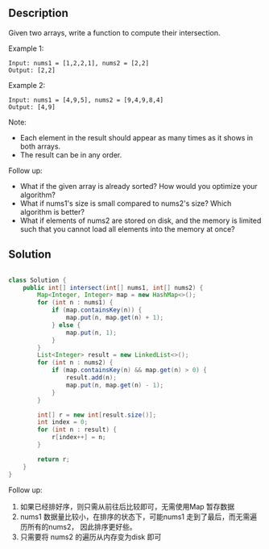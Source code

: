 ## Description

Given two arrays, write a function to compute their intersection.

Example 1:
```
Input: nums1 = [1,2,2,1], nums2 = [2,2]
Output: [2,2]
```
Example 2:
```
Input: nums1 = [4,9,5], nums2 = [9,4,9,8,4]
Output: [4,9]
```
Note:

- Each element in the result should appear as many times as it shows in both arrays.
- The result can be in any order.  

Follow up:

- What if the given array is already sorted? How would you optimize your algorithm?
- What if nums1's size is small compared to nums2's size? Which algorithm is better?
- What if elements of nums2 are stored on disk, and the memory is limited such that you cannot load all elements into the memory at once?

## Solution

```java

class Solution {
    public int[] intersect(int[] nums1, int[] nums2) {
        Map<Integer, Integer> map = new HashMap<>();
        for (int n : nums1) {
            if (map.containsKey(n)) {
                map.put(n, map.get(n) + 1);
            } else {
                map.put(n, 1);
            }
        }
        List<Integer> result = new LinkedList<>();
        for (int n : nums2) {
            if (map.containsKey(n) && map.get(n) > 0) {
                result.add(n);
                map.put(n, map.get(n) - 1);
            }
        }

        int[] r = new int[result.size()];
        int index = 0;
        for (int n : result) {
            r[index++] = n;
        }

        return r;
    }
}
```

Follow up:
1. 如果已经排好序，则只需从前往后比较即可，无需使用Map 暂存数据
2. nums1 数据量比较小，在排序的状态下，可能nums1 走到了最后，而无需遍历所有的nums2， 因此排序更好些。
3. 只需要将 nums2 的遍历从内存变为disk 即可
